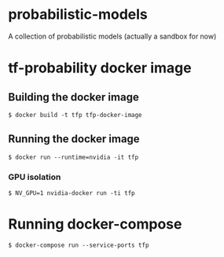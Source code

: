 # probabilistic-models
A collection of probabilistic models (actually a sandbox for now)

# tf-probability docker image 
## Building the docker image 
```
$ docker build -t tfp tfp-docker-image
```
## Running the docker image
```
$ docker run --runtime=nvidia -it tfp
```
### GPU isolation
```
$ NV_GPU=1 nvidia-docker run -ti tfp
```

# Running docker-compose 
```
$ docker-compose run --service-ports tfp 
```
